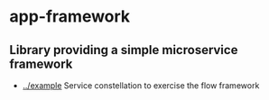 
<!-- title start -->

# app-framework

Library providing a simple microservice framework
---


 * [../example](..) Service constellation to exercise the flow framework

<!-- title end -->